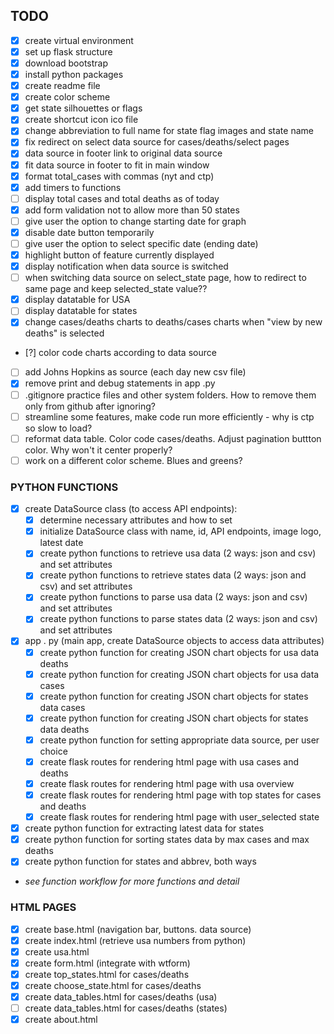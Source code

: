 ## TODO

- [x] create virtual environment
- [x] set up flask structure
- [x] download bootstrap
- [x] install python packages
- [x] create readme file
- [x] create color scheme
- [x] get state silhouettes or flags
- [x] create shortcut icon ico file
- [x] change abbreviation to full name for state flag images and state name
- [x] fix redirect on select data source for cases/deaths/select pages
- [x] data source in footer link to original data source
- [x] fit data source in footer to fit in main window
- [x] format total_cases with commas (nyt and ctp)
- [x] add timers to functions
- [ ] display total cases and total deaths as of today
- [x] add form validation not to allow more than 50 states
- [ ] give user the option to change starting date for graph
- [x] disable date button temporarily
- [ ] give user the option to select specific date (ending date)
- [x] highlight button of feature currently displayed
- [x] display notification when data source is switched
- [ ] when switching data source on select_state page, how to redirect to same page and keep selected_state value??
- [x] display datatable for USA
- [ ] display datatable for states
- [x] change cases/deaths charts to deaths/cases charts when "view by new deaths" is selected
- [?] color code charts according to data source
- [ ] add Johns Hopkins as source (each day new csv file)
- [x] remove print and debug statements in app .py
- [ ] .gitignore practice files and other system folders. How to remove them only from github after ignoring?
- [ ] streamline some features, make code run more efficiently - why is ctp so slow to load?
- [ ] reformat data table. Color code cases/deaths. Adjust pagination buttton color. Why won't it center properly?
- [ ] work on a different color scheme. Blues and greens?

### PYTHON FUNCTIONS

- [x] create DataSource class (to access API endpoints):
  - [x] determine necessary attributes and how to set
  - [x] initialize DataSource class with name, id, API endpoints, image logo, latest date
  - [x] create python functions to retrieve usa data (2 ways: json and csv) and set attributes
  - [x] create python functions to retrieve states data (2 ways: json and csv) and set attributes
  - [x] create python functions to parse usa data (2 ways: json and csv) and set attributes
  - [x] create python functions to parse states data (2 ways: json and csv) and set attributes
- [x] app . py (main app, create DataSource objects to access data attributes)
  - [x] create python function for creating JSON chart objects for usa data deaths
  - [x] create python function for creating JSON chart objects for usa data cases
  - [x] create python function for creating JSON chart objects for states data cases
  - [x] create python function for creating JSON chart objects for states data deaths
  - [x] create python function for setting appropriate data source, per user choice
  - [x] create flask routes for rendering html page with usa cases and deaths
  - [x] create flask routes for rendering html page with usa overview
  - [x] create flask routes for rendering html page with top states for cases and deaths
  - [x] create flask routes for rendering html page with user_selected state
- [x] create python function for extracting latest data for states
- [x] create python function for sorting states data by max cases and max deaths
- [x] create python function for states and abbrev, both ways
- _see function workflow for more functions and detail_

### HTML PAGES

- [x] create base.html (navigation bar, buttons. data source)
- [x] create index.html (retrieve usa numbers from python)
- [x] create usa.html
- [x] create form.html (integrate with wtform)
- [x] create top_states.html for cases/deaths
- [x] create choose_state.html for cases/deaths
- [x] create data_tables.html for cases/deaths (usa)
- [ ] create data_tables.html for cases/deaths (states)
- [x] create about.html
